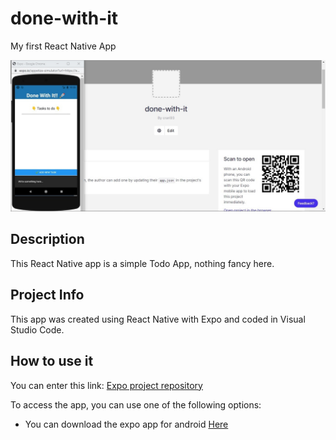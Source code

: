 # done-with-it

My first React Native App

![React Native Resume App Template](done-with-it.png?raw=true "React Native Resume App Template")

## Description

This React Native app is a simple Todo App, nothing fancy here.

## Project Info

This app was created using React Native with Expo and coded in Visual Studio Code.

## How to use it

You can enter this link: <a target="_blank" href='https://expo.io/@crari93/projects/done-with-it'>Expo project repository</a>

To access the app, you can use one of the following options:

- You can download the expo app for android <a target="_blank" href='https://play.google.com/store/apps/details?id=host.exp.exponent&hl=es-419'>Here</a>
